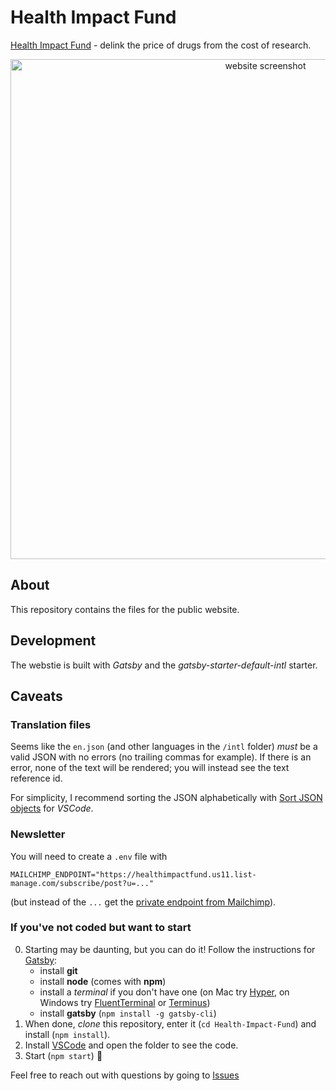 # Health Impact Fund

[Health Impact Fund](https://healthimpactfund.org) - delink the price of drugs from the cost of research.

<p align="center">
  <img width="800" alt="website screenshot" src="https://user-images.githubusercontent.com/17264277/69742656-23228a00-110b-11ea-9c3e-aeec4e5ac7a7.png">
</p>

## About

This repository contains the files for the public website.

## Development

The webstie is built with _Gatsby_ and the _gatsby-starter-default-intl_ starter.

## Caveats

### Translation files

Seems like the `en.json` (and other languages in the `/intl` folder) _must_ be a valid JSON with no errors (no trailing commas for example). If there is an error, none of the text will be rendered; you will instead see the text reference id.

For simplicity, I recommend sorting the JSON alphabetically with [Sort JSON objects](https://marketplace.visualstudio.com/items?itemName=richie5um2.vscode-sort-json) for _VSCode_.

### Newsletter

You will need to create a `.env` file with

```env
MAILCHIMP_ENDPOINT="https://healthimpactfund.us11.list-manage.com/subscribe/post?u=..."
```

(but instead of the `...` get the [private endpoint from Mailchimp](https://www.gatsbyjs.com/plugins/gatsby-plugin-mailchimp/#mailchimp-endpoint)).

### If you've not coded but want to start

0. Starting may be daunting, but you can do it! Follow the instructions for [Gatsby](https://www.gatsbyjs.org/tutorial/part-zero/):
   - install **git**
   - install **node** (comes with **npm**)
   - install a _terminal_ if you don't have one (on Mac try [Hyper](https://hyper.is), on Windows try [FluentTerminal](https://github.com/felixse/FluentTerminal) or [Terminus](https://github.com/Eugeny/terminus))
   - install **gatsby** (`npm install -g gatsby-cli`)
1. When done, _clone_ this repository, enter it (`cd Health-Impact-Fund`) and install (`npm install`).
2. Install [VSCode](https://code.visualstudio.com) and open the folder to see the code.
3. Start (`npm start`) 🎉

Feel free to reach out with questions by going to [Issues](https://github.com/whyboris/Health-Impact-Fund/issues)
